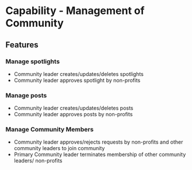 # Capability - Management of Community

## Features

### Manage spotlights
- Community leader creates/updates/deletes spotlights
- Community leader approves spotlight by non-profits

### Manage posts
- Community leader creates/updates/deletes posts
- Community leader approves posts by non-profits

### Manage Community Members
- Community leader approves/rejects requests by non-profits and other community leaders to join community
- Primary Community leader terminates membership of other community leaders/ non-profits
